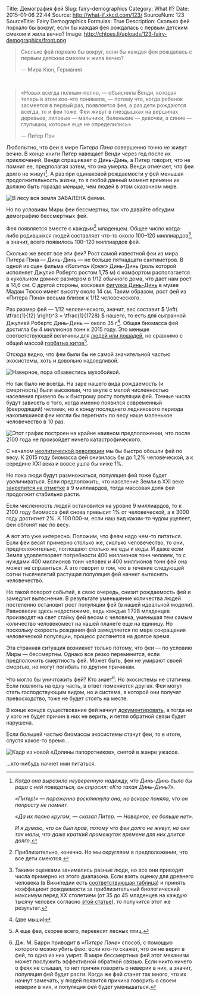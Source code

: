 Title: Демография фей
Slug: fairy-demographics
Category: What If?
Date: 2015-01-06 22:44
Source: http://what-if.xkcd.com/123/
SourceNum: 123
SourceTitle: Fairy Demographics
Formulas: True
Description: Сколько фей порхало бы вокруг, если бы каждая фея рождалась с первым детским смехом и жила вечно?
Image: http://chtoes.li/uploads/123-fairy-demographics/front.png

> Сколько фей порхало бы вокруг, если бы каждая фея рождалась с первым детским смехом и жила вечно?
>
> — Мира Кюн, Германия

&nbsp;

> «Новых всегда полным-полно, — объяснила Венди, которая теперь в этом кое-что понимала, — потому что, когда ребенок засмеется в первый раз, появляется фея, а раз дети рождаются всегда, то и феи тоже. Феи живут в гнездышках на вершинах деревьев; лиловые — мальчики, беленькие — девочки, а синие — глупышки, которые еще не определились».
> 
> — Питер Пэн

Любопытно, что феи в мире *Питера Пэна* совершенно точно *не* живут вечно. В конце книги Питер навещает Венди через год после их приключений. Венди спрашивает о Динь-Динь, а Питер говорит, что не помнит ее, предполагая затем, что она умерла. Венди отмечает, что феи долго не живут[^1]. А раз при одинаковой рождаемости у фей меньшая продолжительность жизни, то в любой данный момент времени их должно быть гораздо *меньше*, чем людей в этом сказочном мире.

[^1]:
    *Когда она выразила неуверенную надежду, что Динь-Динь была бы рада с ней повидаться, он спросил: «Кто такая Динь-Динь?».*

    *«Питер!» — пораженно воскликнула она; но вскоре поняла, что он попросту не помнит.*

    *«Да их полно кругом, — сказал Питер. — Наверное, ее больше нет».*

    *И я думаю, что он был прав, потому что феи долго не живут, но они так малы, что даже краткий промежуток времени для них длится долго.*

![](/uploads/123-fairy-demographics/deathrate_ru.png "В лесу вся земля ЗАВАЛЕНА феями.")

Но по условиям Миры феи бессмертны, так что давайте обсудим демографию бессмертных фей.

Фея появляется вместе с каждым[^2] младенцем. Общее число когда-либо родившихся людей составляет что-то около 100–120 миллиардов[^3], а значит, всего появилось 100–120 миллиардов фей.

[^2]: Приблизительно, конечно. Но мы округляем в предположении, что все дети смеются.
[^3]: Такими оценками занимались разные люди, но все они приводят числа примерно из этого диапазона. Если взять оценку для древнего человека (в Википедии есть [соответствующая таблица](http://ru.wikipedia.org/wiki/История_населения_Земли)) и принять коэффициент рождаемости за приблизительный биологический максимум перед XX столетием (от 35 до 45 младенцев на каждую тысячу человек согласно [этой статье](http://www.researchgate.net/publication/231918377_The_Use_of_Historical_Demography_in_Ancient_History)), то получится этот же результат.

Сколько же весят все эти феи? Рост самой известной феи из мира Питера Пэна — Динь-Динь — не больше пятнадцати сантиметров. В одной из сцен фильма *«Капитан Крюк»* Динь-Динь (роль которой исполняет Джулия Робертс ростом 1,75 м) с комфортом располагается в кукольном домике размером в 1/12 обычного дома, что дает нам рост в 14,6 см. С другой стороны, восковая [фигурка Динь-Динь](http://www.madametussauds.com/london/newsandevents/tinkerbell/) в музее Мадам Тюссо имеет высоту около 14 см. Таким образом, рост фей из «Питера Пэна» весьма близок к 1/12 человеческого.

Раз размер фей — 1/12 человеческого, значит, вес составит $ \left( \tfrac{1}{12} \right)^3 = \tfrac{1}{1728} $ нашего, то есть для сыгранной Джулией Робертс Динь-Динь — около 35 г[^4]. Общая биомасса фей достигла бы 4 миллионов тонн к 2015 году. Это меньше соответствующей величины для [людей или лошадей](http://xkcd.com/1338/), но сравнимо с общей массой [горбатых китов](http://iwc.int/estimate)[^5].

[^4]: (две мыши)
[^5]: А еще феи, скорее всего, перевесят лесных птиц.

Отсюда видно, что феи были бы не самой значительной частью экосистемы, хоть и довольно надоедливой.

![](/uploads/123-fairy-demographics/bad_ru.png "Наверное, пора обзавестись мухобойкой.")

Но так было не всегда. На заре нашего вида рождаемость (и смертность) были высокими, что вкупе с малой численностью населения привело бы к быстрому росту популяции фей. Точные числа будут зависеть о того, когда именно появился современный (фееродящий) человек, но к концу последнего ледникового периода накопившиеся феи могли бы перегнать по весу наше маленькое человечество в 10 раз.

![](/uploads/123-fairy-demographics/graph_ru.png "Этот график построен на крайне наивном предположении, что после 2100 года не произойдет ничего катастрофического.")

С началом [неолитической революции](http://ru.wikipedia.org/wiki/Неолитическая_революция) мы бы быстро обошли фей по весу. К 2015 году биомасса фей снизилась бы до 1,2% человеческой, а к середине XXI века и вовсе ушла бы ниже 1%.

Но пока люди будут размножаться, популяция фей тоже будет увеличиваться. Если предположить, что население Земли в XXI веке [закрепится на отметке](http://www.un.org/esa/population/publications/longrange2/WorldPop2300final.pdf) в 9 миллиардов, тогда массовая доля фей продолжит стабильно расти.

Если численность людей остановится на уровне 9 миллиардов, то к 2100 году биомасса фей снова превысит 1% от человеческой, а к 3000 году достигнет 2%. К 100&thinsp;000-м, если наш вид каким-то чудом уцелеет, феи обгонят нас по весу.

А вот это уже интересно. Положим, что феям надо чем-то питаться. Если феи весят примерно столько же, сколько человечество, то они, предположительно, поглощают столько же еды и воды. И даже если Земля удовлетворяет потребности 400 миллионов тонн человек, то с нуждами 400 миллионов тонн человек *и* 400 миллионов тонн фей она может не справиться. А это говорит о том, что в течение следующей сотни тысячелетий растущая популяция фей начнет вытеснять человечество.

Но такой поворот событий, в свою очередь, снизит рождаемость фей и замедлит вытеснение. В результате уменьшение количества людей постепенно остановит рост популяции фей (в нашей идеальной модели). Равновесие здесь недостижимо, ведь каждые 1&thinsp;728 младенцев производят на свет стайку фей весом с человека, уменьшая тем самым количество человекомест на нашей планете еще на единицу. Но поскольку скорость рождения фей замедляется по мере сокращения человеческой популяции, процесс растянется на долгое время.

Эта странная ситуация возникнет только потому, что феи — по условию Миры — бессмертны. Однако все резко переменится, если предположить смертность фей. Может быть, феи не умирают своей смертью, но могут погибать по другим причинам.

Что могло бы уничтожить фей? Кто знает[^6]. Но экосистемы не статичны. Если повлиять на одну часть, в ответ поменяется другая. Феи могут стать господствующим видом, но и система, в которой они получат превосходство, тоже не будет стоять на месте.

[^6]: Дж. М. Барри приводит в *«Питере Пэне»* способ, с помощью которого можно убить фею: если кто-то скажет, что он не верит в фей, то одна из них умрет. В мире бессмертных фей этот механизм может послужить эффективной обратной связью. Если никто ничего о феях не слышал, то нет причин говорить о неверии в них, а значит, популяция фей будет расти. Когда же фей станет так много, что их начнут замечать, у людей появится причина говорить о своем неверии в них, и популяция фей будет уменьшаться.

В конце концов существование фей начнут [документировать](http://xkcd.ru/1235/), а тогда ни у кого не будет причин в них не верить, и петля обратной связи будет нарушена.

Если большей частью биомассы экосистемы станут феи, то в итоге, спустя какое-то время…

![](/uploads/123-fairy-demographics/predator.png "Кадр из новой «Долины папоротников», снятой в жанре ужасов.")

…кто-нибудь начнет ими питаться.
